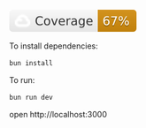 ![coverage](coverage.svg)

To install dependencies:

```sh
bun install
```

To run:

```sh
bun run dev
```

open http://localhost:3000

